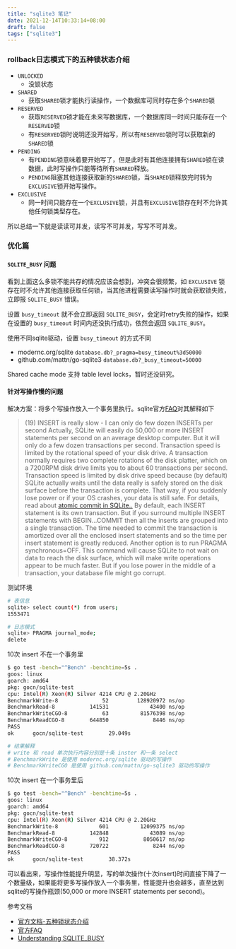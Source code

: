 ```yaml
---
title: "sqlite3 笔记"
date: 2021-12-14T10:33:14+08:00
draft: false
tags: ["sqlite3"]
---
```



### rollback日志模式下的五种锁状态介绍

- `UNLOCKED`
    - 没锁状态
- `SHARED`
    - 获取`SHARED`锁才能执行读操作，一个数据库可同时存在多个`SHARED`锁
- `RESERVED`
    - 获取`RESERVED`锁才能在未来写数据库，一个数据库同一时间只能存在一个`RESERVED`锁
    - 有`RESERVED`锁时说明还没开始写，所以有`RESERVED`锁时可以获取新的`SHARED`锁
- `PENDING`
    - 有`PENDING`锁意味着要开始写了，但是此时有其他连接拥有`SHARED`锁在读数据，此时写操作只能等待所有`SHARED`释放。
    - `PENDING`阻塞其他连接获取新的`SHARED`锁，当`SHARED`锁释放完时转为`EXCLUSIVE`锁开始写操作。
- `EXCLUSIVE`
    - 同一时间只能存在一个`EXCLUSIVE`锁，并且有`EXCLUSIVE`锁存在时不允许其他任何锁类型存在。

所以总结一下就是读读可并发，读写不可并发，写写不可并发。

### 优化篇

#### `SQLITE_BUSY` 问题

看到上面这么多锁不能共存的情况应该会想到，冲突会很频繁，如 `EXCLUSIVE` 锁存在时不允许其他连接获取任何锁，当其他进程需要读写操作时就会获取锁失败，立即报 `SQLITE_BUSY` 错误。

设置 `busy_timeout` 就不会立即返回 `SQLITE_BUSY`，会定时retry失败的操作，如果在设置的 `busy_timeout` 时间内还没执行成功，依然会返回 `SQLITE_BUSY`。

使用不同sqlite驱动，设置 `busy_timeout` 的方式不同

- modernc.org/sqlite `database.db?_pragma=busy_timeout%3d50000`
- github.com/mattn/go-sqlite3 `database.db?_busy_timeout=50000`

Shared cache mode 支持 table level locks，暂时还没研究。

#### 针对写操作慢的问题

解决方案：将多个写操作放入一个事务里执行。sqlite官方[FAQ](https://www.sqlite.org/faq.html#q19)对其解释如下

> (19) INSERT is really slow - I can only do few dozen INSERTs per second
Actually, SQLite will easily do 50,000 or more INSERT statements per second on an average desktop computer. But it will only do a few dozen transactions per second. Transaction speed is limited by the rotational speed of your disk drive. A transaction normally requires two complete rotations of the disk platter, which on a 7200RPM disk drive limits you to about 60 transactions per second.
Transaction speed is limited by disk drive speed because (by default) SQLite actually waits until the data really is safely stored on the disk surface before the transaction is complete. That way, if you suddenly lose power or if your OS crashes, your data is still safe. For details, read about [atomic commit in SQLite..](https://www.sqlite.org/atomiccommit.html)
By default, each INSERT statement is its own transaction. But if you surround multiple INSERT statements with BEGIN...COMMIT then all the inserts are grouped into a single transaction. The time needed to commit the transaction is amortized over all the enclosed insert statements and so the time per insert statement is greatly reduced.
Another option is to run PRAGMA synchronous=OFF. This command will cause SQLite to not wait on data to reach the disk surface, which will make write operations appear to be much faster. But if you lose power in the middle of a transaction, your database file might go corrupt.

测试环境

```bash
# 表信息
sqlite> select count(*) from users;
1553471

# 日志模式
sqlite> PRAGMA journal_mode;
delete
```

10次 insert 不在一个事务里

```bash
$ go test -bench="^Bench" -benchtime=5s .
goos: linux
goarch: amd64
pkg: gocn/sqlite-test
cpu: Intel(R) Xeon(R) Silver 4214 CPU @ 2.20GHz
BenchmarkWrite-8              52         128920972 ns/op
BenchmarkRead-8           141531             43400 ns/op
BenchmarkWriteCGO-8           63          81576398 ns/op
BenchmarkReadCGO-8        644850              8446 ns/op
PASS
ok      gocn/sqlite-test        29.049s

# 结果解释
# write 和 read 单次执行内容分别是十条 inster 和一条 select
# BenchmarkWrite 是使用 modernc.org/sqlite 驱动的写操作
# BenchmarkWriteCGO 是使用 github.com/mattn/go-sqlite3 驱动的写操作
```

10次 insert 在一个事务里后

```bash
$ go test -bench="^Bench" -benchtime=5s .
goos: linux
goarch: amd64
pkg: gocn/sqlite-test
cpu: Intel(R) Xeon(R) Silver 4214 CPU @ 2.20GHz
BenchmarkWrite-8             601          12099375 ns/op
BenchmarkRead-8           142848             43089 ns/op
BenchmarkWriteCGO-8          912           8050617 ns/op
BenchmarkReadCGO-8        720722              8244 ns/op
PASS
ok      gocn/sqlite-test        38.372s
```

可以看出来，写操作性能提升明显，写的单次操作(十次insert)时间直接下降了一个数量级，如果能将更多写操作放入一个事务里，性能提升也会越多，直至达到sqlite的写操作瓶颈(50,000 or more INSERT statements per second)。


参考文档

- [官方文档-五种锁状态介绍](https://www.sqlite.org/lockingv3.html)
- [官方FAQ](https://www.sqlite.org/faq.html#q19)
- [Understanding SQLITE_BUSY](https://activesphere.com/blog/2018/12/24/understanding-sqlite-busy#fn:1)